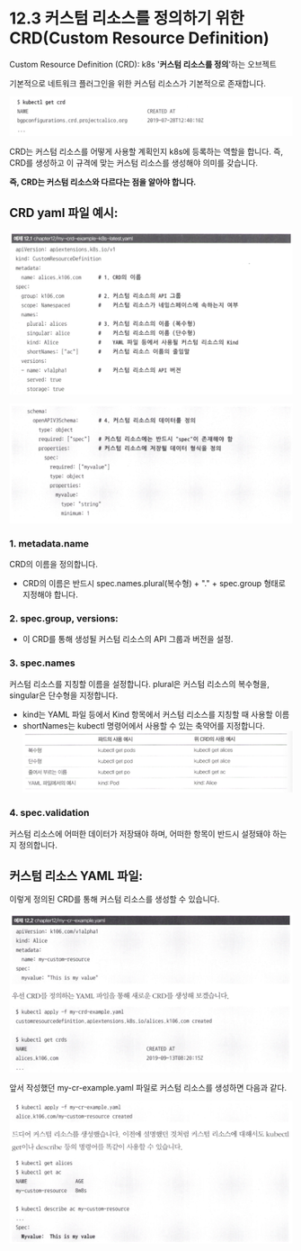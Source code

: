 # 12.3 커스텀 리소스를  정의하기 위한 CRD(Custom Resource Definition)

Custom Resource Definition (CRD): k8s '**커스텀 리소스를 정의**'하는 오브젝트

기본적으로 네트워크 플러그인을 위한 커스텀 리소스가 기본적으로 존재합니다.

![1](../../../images/infra/kube/24-2study/12crd/1.png)


CRD는 커스텀 리소스를 어떻게 사용할 계획인지 k8s에 등록하는 역할을 합니다. 즉, CRD를 생성하고 이 규격에 맞는 커스텀 리소스를 생성해야 의미를 갖습니다. 

**즉, CRD는 커스텀 리소스와 다르다는 점을 알아야 합니다.**

## CRD yaml 파일 예시:

![2](../../../images/infra/kube/24-2study/12crd/2.png)

![3](../../../images/infra/kube/24-2study/12crd/3.png)

### 1. metadata.name
CRD의 이름을 정의합니다.
- CRD의 이름은 반드시 spec.names.plural(복수형) + "." + spec.group 형태로 지정해야 합니다.

### 2. spec.group, versions:
- 이 CRD를 통해 생성될 커스텀 리소스의 API 그룹과 버전을 설정.

### 3. spec.names
커스텀 리소스를 지칭할 이름을 설정합니다. plural은 커스텀 리소스의 복수형을, singular은 단수형을 지정합니다.
- kind는 YAML 파일 등에서 Kind 항목에서 커스텀 리소스를 지칭할 때 사용할 이름
- shortNames는 kubectl 명령어에서 사용할 수 있는 축약어를 지정합니다.
![4](../../../images/infra/kube/24-2study/12crd/4.png)

### 4. spec.validation
커스텀 리소스에 어떠한 데이터가 저장돼야 하며, 어떠한 항목이 반드시 설정돼야 하는지 정의합니다.

## 커스텀 리소스 YAML 파일:

이렇게 정의된 CRD를 통해 커스텀 리소스를 생성할 수 있습니다.

![5](../../../images/infra/kube/24-2study/12crd/5.png)

앞서 작성했던 my-cr-example.yaml 파일로 커스텀 리소스를 생성하면 다음과 같다.

![6](../../../images/infra/kube/24-2study/12crd/6.png)